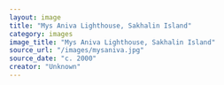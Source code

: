 ```yaml
---
layout: image
title: "Mys Aniva Lighthouse, Sakhalin Island"
category: images
image_title: "Mys Aniva Lighthouse, Sakhalin Island"
source_url: "/images/mysaniva.jpg"
source_date: "c. 2000"
creator: "Unknown"
---
```

